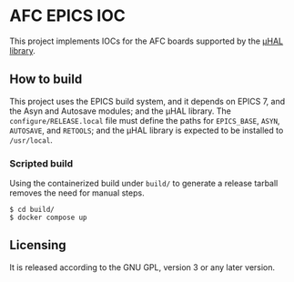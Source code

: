 # AFC EPICS IOC

This project implements IOCs for the AFC boards supported by the [μHAL
library](https://github.com/lnls-dig/uhal).

## How to build

This project uses the EPICS build system, and it depends on EPICS 7, and the
Asyn and Autosave modules; and the μHAL library. The `configure/RELEASE.local`
file must define the paths for `EPICS_BASE`, `ASYN`, `AUTOSAVE`, and `RETOOLS`;
and the μHAL library is expected to be installed to `/usr/local`.

### Scripted build

Using the containerized build under `build/` to generate a release tarball
removes the need for manual steps.

```
$ cd build/
$ docker compose up
```

## Licensing

It is released according to the GNU GPL, version 3 or any later version.
